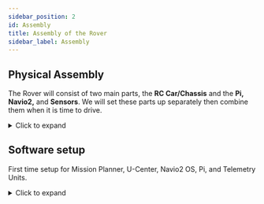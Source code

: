 ```yaml
---
sidebar_position: 2
id: Assembly
title: Assembly of the Rover
sidebar_label: Assembly
---
```

## Physical Assembly

The Rover will consist of two main parts, the **RC Car/Chassis** and the
**Pi, Navio2,** and **Sensors**. We will set these parts up separately then
combine them when it is time to drive.
<details>
  <summary>Click to expand</summary>

## Attach Navio2 to Pi

To make attach the Navio2 to the Pi, make sure it is oriented the right
way then connect through the GPIO and screw them together with the
provided screws and spacers. You can find more documentation [here](https://docs.emlid.com/navio2/hardware-setup/#attaching-navio2-to-a-raspberry-pi).

[back to top](#)

## Plugging in the Telemetry Unit and GPS

The air telemetry unit gets plugged into the UART Port, the ground telemetry unit
gets plugged in on any available USB Port on your ground station, while the GPS
Module gets plugged into the ANT Port on the Navio2. Make sure
that you have as little electronic and atmospheric interference as possible
in order to get the best results.

[back to top](#)

## Connect RC Car to Chassis

After taking the top off your RC Car, you will put the adaptors in and
attach the Chassis. Make sure to secure it on with the clips.

[![RC Car Assembly Video by Adam Conway](/img/videoPic.png)](https://youtu.be/OaVqWiR2rS0 "RC Car Assembly")*Click for link to full video!*
</details>

## Software setup

First time setup for Mission Planner, U-Center, Navio2 OS, Pi, and Telemetry Units.
<details>
  <summary>Click to expand</summary>

## Mission Planner

Go to [the installation site](https://ardupilot.org/planner/docs/mission-planner-installation.html)
and follow the steps to install Mission Planner.

[back to top](#)

## U-Center

Go to [the installation site](https://www.u-blox.com/en/product/u-center)
and install the executable, run it, and follow the installation steps.

[back to top](#)

## Navio2 OS

Go to [the installation site](https://docs.emlid.com/navio2/configuring-raspberry-pi)
and download their pre-configured Raspbian image. Then use a imager like the
[Raspbian Imager](https://www.raspberrypi.org/software/) or [Etcher](https://www.balena.io/etcher/)
to write it to the SD Card you will be using with your Pi. After the imager is done, boot up your pi
with the new image and you will be see the Navio's greeting message:

![Navio's Greeting Message](/img/navioGreetingMessage.png)(https://docs.emlid.com/navio2/ardupilot/installation-and-running)

Now, you will be following the on-screen steps to set up your Navio2 as a autopilot for your rover.
**Remember, you can always view this message again by typing:**

```
sudo emlidtool ardupilot help
```


You can view a more detailed walk-through through [Emlids documentation](https://docs.emlid.com/navio2/ardupilot/installation-and-running).

[back to top](#)

## Pi

Aside from flashing the SD with the Navio Image, the only other setup you can do with your Pi itself is setup wireless connection like
[SSH](https://www.raspberrypi.org/documentation/remote-access/ssh/)
if you wish to connect to your rover through these means. It can be very helpful when bug testing and preforming first time set-ups,
but is completely optional.

[back to top](#)

## Telemetry Units

In order to connect your Navio2/Pi to your ground control station using telemetry,
you should edit your GCS IP file on the Navio2. To open the file, type:
```
sudo nano /etc/default/ardurover
```

Once in the file, your should see something like this:
```
TELEM1="-A udp:127.0.0.1:14550"
#TELEM2="-C /dev/ttyAMA0"

# Options to pass to ArduPilot
ARDUPILOT_OPTS="$TELEM1 $TELEM2"

# -A is a console switch (usually this is a Wi-Fi link)

# -C is a telemetry switch
# Usually this is either /dev/ttyAMA0 - UART connector on your Navio
# or /dev/ttyUSB0 if you're using a serial to USB convertor

# -B or -E is used to specify non default GPS
```

This tutorial uses Telemetry, so you should comment out the line that
tells ardupilot to connect via a Wi-Fi link so it looks like:

```
#TELEM1="-A udp:127.0.0.1:14550"
```
and un-comment the line that tells ardupilot to connect via a telemetry
switch. This line can also be edited depending on the type of telemetry
you are using. For UART connections you will change the line to:

```
TELEM2="-C /dev/ttyAMA0"
```

and for serial to USB converters:

```
TELEM2="-C /dev/ttyUSB0"
```

Now the start of your file should look like either:

```
#TELEM1="-A udp:127.0.0.1:14550"
TELEM2="-C /dev/ttyAMA0"
```

 if your telemetry uses a UART port or, if you are using a serial to USB converter to use telemetry
 it should look like:

 ```
 #TELEM1="-A udp:127.0.0.1:14550"
 TELEM2="-C /dev/ttyUSB0"
 ```

 Your telemetry units will *blink* green when looking for their partner
 unit and maintain a *solid* green when they are connected to their partner. If your
 telemetry units are not communicating try restarting/rebooting your ground station with the
 telemetry unit remaining plugged in and failing that update your units drivers.
 If you encounter any more problems you should contact the manufacturer.

[back to top](#)
</details>
